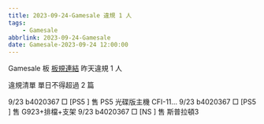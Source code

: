 ```yaml
---
title: 2023-09-24-Gamesale 違規 1 人
tags:
    - Gamesale
abbrlink: 2023-09-24-Gamesale
date: Gamesale-2023-09-24 12:00:00
---
```

Gamesale 板 [板規連結](https://www.ptt.cc/bbs/Gossiping/M.1637425085.A.07D.html)
昨天違規 1 人
<!-- more -->

違規清單
單日不得超過 2 篇

9/23 b4020367 □ [PS5 ]  售 PS5 光碟版主機 CFI-11…
9/23 b4020367 □ [PS5 ] 售 G923+排檔+支架
9/23 b4020367 □ [NS  ]  售 斯普拉頓3